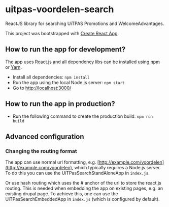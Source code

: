 # uitpas-voordelen-search

ReactJS library for searching UiTPAS Promotions and WelcomeAdvantages.

This project was bootstrapped with [Create React App](https://github.com/facebookincubator/create-react-app).

## How to run the app for development?

The app uses React.js and all dependency libs can be installed using [npm](www.npmjs.com) or [Yarn](https://yarnpkg.com/). 

- Install all dependencies:  `npm install`
- Run the app using the local Node.js server:  `npm start`
- Go to [http://localhost:3000/](http://localhost:3000/)

## How to run the app in production?

- Run the following command to create the production build: `npm run build`

## Advanced configuration

### Changing the routing format

The app can use normal url formatting, e.g. [http://example.com/voordelen](http://example.com/voordelen),
which typically requires a Node.js server. To do this you can use the UiTPasSearchStandAloneApp in `index.js`. 

Or use hash routing which uses the # anchor of the url to store the react.js routing. This is needed
when embedding the app on existing pages, e.g. an existing drupal page. To achieve this, one can use
the UiTPasSearchEmbeddedApp in `index.js` (which is configured by default).
